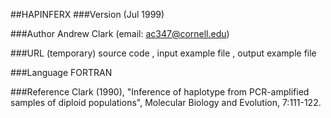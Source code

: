 ##HAPINFERX
###Version
(Jul 1999)

###Author
Andrew Clark (email: ac347@cornell.edu)

###URL
(temporary) source code , input example file , output example file

###Language
FORTRAN

###Reference
Clark (1990), "Inference of haplotype from PCR-amplified samples of diploid populations", Molecular Biology and Evolution, 7:111-122.


